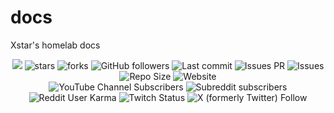 # docs

Xstar's homelab docs

<div align="center">
  <img src="https://visitor-badge.laobi.icu/badge?page_id=Xstar97TheNoob.docs" />
  <img alt="stars" src="https://img.shields.io/github/stars/Xstar97TheNoob/docs">
  <img alt="forks" src="https://img.shields.io/github/forks/Xstar97TheNoob/docs">
  <img alt="GitHub followers" src="https://img.shields.io/github/followers/Xstar97TheNoob">
  <img alt="Last commit" src="https://img.shields.io/github/last-commit/Xstar97TheNoob/docs">
  <img alt="Issues PR" src="https://img.shields.io/github/issues-pr/Xstar97TheNoob/docs">
  <img alt="Issues" src="https://img.shields.io/github/issues/Xstar97TheNoob/docs">
  <img alt="Repo Size" src="https://img.shields.io/github/repo-size/Xstar97TheNoob/docs">
  <img alt="Website" src="https://img.shields.io/website?url=https%3A%2F%2Fdocs.xstar97thenoob.com">
</div>


<div align="center">
<img alt="YouTube Channel Subscribers" src="https://img.shields.io/youtube/channel/subscribers/UCEb5JthC0sSKpMKOjrViL1Q">
<img alt="Subreddit subscribers" src="https://img.shields.io/reddit/subreddit-subscribers/Xstar97TheNoob">
<img alt="Reddit User Karma" src="https://img.shields.io/reddit/user-karma/combined/xstar97thenoob">
<img alt="Twitch Status" src="https://img.shields.io/twitch/status/xstar97">
<img alt="X (formerly Twitter) Follow" src="https://img.shields.io/twitter/follow/xstar97thenoob">
</div>
